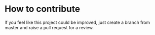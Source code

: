 # How to contribute

If you feel like this project could be improved, just create a branch from master and raise a pull request for a review.
